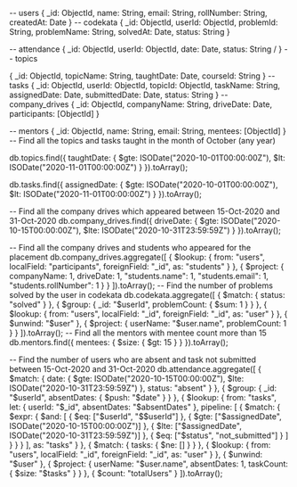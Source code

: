 -- users 
{
  _id: ObjectId,
  name: String,
  email: String,
  rollNumber: String,
  createdAt: Date
}
-- codekata
{
  _id: ObjectId,
  userId: ObjectId, 
  problemId: String,
  problemName: String,
  solvedAt: Date,
  status: String 
}

-- attendance
{
  _id: ObjectId,
  userId: ObjectId, 
  date: Date,
  status: String /
}
-- topics

{
  _id: ObjectId,
  topicName: String,
  taughtDate: Date,
  courseId: String
}
-- tasks
{
  _id: ObjectId,
  userId: ObjectId, 
  topicId: ObjectId, 
  taskName: String,
  assignedDate: Date,
  submittedDate: Date,
  status: String 
}
-- company_drives
{
  _id: ObjectId,
  companyName: String,
  driveDate: Date,
  participants: [ObjectId] 
}

-- mentors
{
  _id: ObjectId,
  name: String,
  email: String,
  mentees: [ObjectId] 
}
-- Find all the topics and tasks taught in the month of October (any year)

db.topics.find({
  taughtDate: {
    $gte: ISODate("2020-10-01T00:00:00Z"),
    $lt: ISODate("2020-11-01T00:00:00Z")
  }
}).toArray();


db.tasks.find({
  assignedDate: {
    $gte: ISODate("2020-10-01T00:00:00Z"),
    $lt: ISODate("2020-11-01T00:00:00Z")
  }
}).toArray();

-- Find all the company drives which appeared between 15-Oct-2020 and 31-Oct-2020
db.company_drives.find({
  driveDate: {
    $gte: ISODate("2020-10-15T00:00:00Z"),
    $lte: ISODate("2020-10-31T23:59:59Z")
  }
}).toArray();

-- Find all the company drives and students who appeared for the placement
db.company_drives.aggregate([
  {
    $lookup: {
      from: "users",
      localField: "participants",
      foreignField: "_id",
      as: "students"
    }
  },
  {
    $project: {
      companyName: 1,
      driveDate: 1,
      "students.name": 1,
      "students.email": 1,
      "students.rollNumber": 1
    }
  }
]).toArray();
-- Find the number of problems solved by the user in codekata
db.codekata.aggregate([
  {
    $match: { status: "solved" }
  },
  {
    $group: {
      _id: "$userId",
      problemCount: { $sum: 1 }
    }
  },
  {
    $lookup: {
      from: "users",
      localField: "_id",
      foreignField: "_id",
      as: "user"
    }
  },
  {
    $unwind: "$user"
  },
  {
    $project: {
      userName: "$user.name",
      problemCount: 1
    }
  }
]).toArray();
-- Find all the mentors with mentee count more than 15
db.mentors.find({
  mentees: { $size: { $gt: 15 } }
}).toArray();

-- Find the number of users who are absent and task not submitted between 15-Oct-2020 and 31-Oct-2020
db.attendance.aggregate([
  {
    $match: {
      date: {
        $gte: ISODate("2020-10-15T00:00:00Z"),
        $lte: ISODate("2020-10-31T23:59:59Z")
      },
      status: "absent"
    }
  },
  {
    $group: {
      _id: "$userId",
      absentDates: { $push: "$date" }
    }
  },
  {
    $lookup: {
      from: "tasks",
      let: { userId: "$_id", absentDates: "$absentDates" },
      pipeline: [
        {
          $match: {
            $expr: {
              $and: [
                { $eq: ["$userId", "$$userId"] },
                { $gte: ["$assignedDate", ISODate("2020-10-15T00:00:00Z")] },
                { $lte: ["$assignedDate", ISODate("2020-10-31T23:59:59Z")] },
                { $eq: ["$status", "not_submitted"] }
              ]
            }
          }
        }
      ],
      as: "tasks"
    }
  },
  {
    $match: {
      tasks: { $ne: [] }
    }
  },
  {
    $lookup: {
      from: "users",
      localField: "_id",
      foreignField: "_id",
      as: "user"
    }
  },
  {
    $unwind: "$user"
  },
  {
    $project: {
      userName: "$user.name",
      absentDates: 1,
      taskCount: { $size: "$tasks" }
    }
  },
  {
    $count: "totalUsers"
  }
]).toArray();
